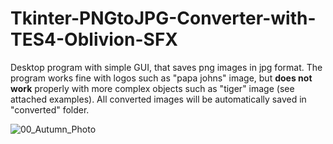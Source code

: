 # Tkinter-PNGtoJPG-Converter-with-TES4-Oblivion-SFX
Desktop program with simple GUI, that saves png images in jpg format. The program works fine with logos such as "papa johns" image, but **does not work** properly with more complex objects such as "tiger" image (see attached examples). All converted images will be automatically saved in "converted" folder.

![00_Autumn_Photo](https://github.com/user-attachments/assets/76fb74fe-162f-4b49-ae62-19c29155f63a)
